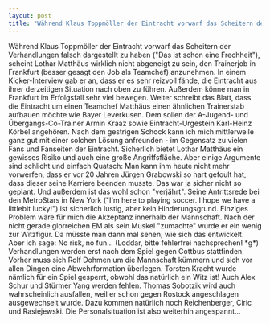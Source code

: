 ```yaml
---
layout: post
title: "Während Klaus Toppmöller der Eintracht vorwarf das Scheitern der Verhandlungen falsch dargestellt zu haben (Das ist schon eine Frechheit), scheint Lothar Matthäus wirklich nicht abgeneigt zu sein, den Trainerjob in Frankfurt (besser gesagt den Job als Teamchef) anzunehmen."
---
```


Während Klaus Toppmöller der Eintracht vorwarf das Scheitern der Verhandlungen falsch dargestellt zu haben ("Das ist schon eine Frechheit"), scheint Lothar Matthäus wirklich nicht abgeneigt zu sein, den Trainerjob in Frankfurt (besser gesagt den Job als Teamchef) anzunehmen. In einem Kicker-Interview gab er an, dass er es sehr reizvoll fände, die Eintracht aus ihrer derzeitigen Situation nach oben zu führen. Außerdem könne man in Frankfurt im Erfolgsfall sehr viel bewegen. Weiter schreibt das Blatt, dass die Eintracht um einen Teamchef Matthäus einen ähnlichen Trainerstab aufbauen möchte wie Bayer Leverkusen. Dem sollen der A-Jugend- und Übergangs-Co-Trainer Armin Kraaz sowie Eintracht-Urgestein Karl-Heinz Körbel angehören. Nach dem gestrigen Schock kann ich mich mittlerweile ganz gut mit einer solchen Lösung anfreunden - im Gegensatz zu vielen Fans und Fanseiten der Eintracht. Sicherlich bietet Lothar Matthäus ein gewisses Risiko und auch eine große Angriffsfläche. Aber einige Argumente sind schlicht und einfach Quatsch: Man kann ihm heute nicht mehr vorwerfen, dass er vor 20 Jahren Jürgen Grabowski so hart gefoult hat, dass dieser seine Karriere beenden musste. Das war ja sicher nicht so geplant. Und außerdem ist das wohl schon "verjährt". Seine Antrittsrede bei den MetroStars in New York ("I'm here to playing soccer. I hope we have a littlebit lucky!") ist sicherlich lustig, aber kein Hinderungsgrund. Einziges Problem wäre für mich die Akzeptanz innerhalb der Mannschaft. Nach der nicht gerade glorreichen EM als sein Muskel "zumachte" wurde er ein wenig zur Witzfigur. Da müsste man dann mal sehen, wie sich das entwickelt. Aber ich sage: No risk, no fun... (Loddar, bitte fehlerfrei nachsprechen! \*g\*) Verhandlungen werden erst nach dem Spiel gegen Cottbus stattfinden. Vorher muss sich Rolf Dohmen um die Mannschaft kümmern und sich vor allen Dingen eine Abwehrformation überlegen. Torsten Kracht wurde nämlich für ein Spiel gesperrt, obwohl das natürlich ein Witz ist! Auch Alex Schur und Stürmer Yang werden fehlen. Thomas Sobotzik wird auch wahrscheinlich ausfallen, weil er schon gegen Rostock angeschlagen ausgewechselt wurde. Dazu kommen natürlich noch Reichenberger, Ciric und Rasiejewski. Die Personalsituation ist also weiterhin angespannt...
